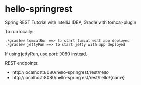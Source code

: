 # hello-springrest

Spring REST Tutorial with IntelliJ IDEA, Gradle with tomcat-plugin

To run locally:

    ./gradlew tomcatRun ==> to start tomcat with app deployed
    ./gradlew jettyRun ==> to start jetty with app deployed

If using jettyRun, use port: 9080 instead.

REST endpoints:

* http://localhost:8080/hello-springrest/rest/hello
* http://localhost:8080/hello-springrest/rest/hello/{name}

